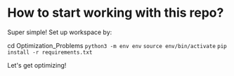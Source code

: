 # How to start working with this repo?

Super simple! Set up workspace by:

cd Optimization_Problems
`python3 -m env env`
`source env/bin/activate`
`pip install -r requirements.txt`

Let's get optimizing!
